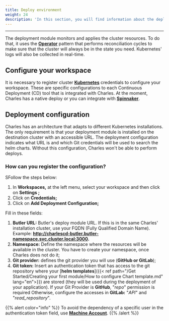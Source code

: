 ```yaml
---
title: Deploy environment
weight: 24
description: 'In this section, you will find information about the deployment environment.'
--- 
```


---
The deployment module monitors and applies the cluster resources. To do that, it uses the [**Operator**](https://kubernetes.io/docs/concepts/extend-kubernetes/operator) pattern that performs reconciliation cycles to make sure that the cluster will always be in the state you need. Kubernetes' logs will also be collected in real-time.

 ## **Configure your workspace**
It is necessary to register cluster [**Kubernetes**](https://kubernetes.io) credentials to configure your workspace. These are specific configurations to each Continuous Deployment \(CD\) tool that is integrated with Charles. At the moment, Charles has a native deploy or you can integrate with [**Spinnaker**](https://www.spinnaker.io/).

## **Deployment configuration**

Charles has an architecture that adapts to different Kubernetes installations. The only requirement is that your deployment module is installed on the destination cluster with an accessible URL. The deployment configuration indicates what URL is and which Git credentials will be used to search the helm charts. Without this configuration, Charles won't be able to perform deploys. 


### **How can you register the configuration?**

SFollow the steps below: 

1. In **Workspaces,** at the left menu, select your workspace and then click on **Settings ;**
2. Click on **Credentials;**
3. Click on **Add Deployment Configuration;**

Fill in these fields:

1. **Butler URL:**  Butler's deploy module URL. If this is in the same Charles' installation cluster, use your FQDN \(Fully Qualified Domain Name\). Example: **http://charlescd-butler.butler-namespace.svc.cluster.local:3000.**
2. **Namespace:** Define the namespace where the resources will be available in the cluster. You have to create your namespace, once Charles does not do it;
3. **Git provider:** defines the git provider you will use \(**GitHub or GitLab**\);
4. **Git token:** Insert an authentication token that has access to the git repository where your [**helm templates**]({{< ref path="/Get Started/Creating your first module/How to configure Chart template.md" lang="en">}}) are stored \(they will be used during the deployment of your application\). If your Git Provider is **GitHub**, "_repo_" permission is required Otherwise, configure the accesses in **GitLab:** "_API_" and "_read\_repository_".

{{% alert color="info" %}}
To avoid the dependency of a specific user in the authentication token field, use [**Machine Account**](https://docs.github.com/en/developers/overview/managing-deploy-keys#machine-users). 
{{% /alert %}}

